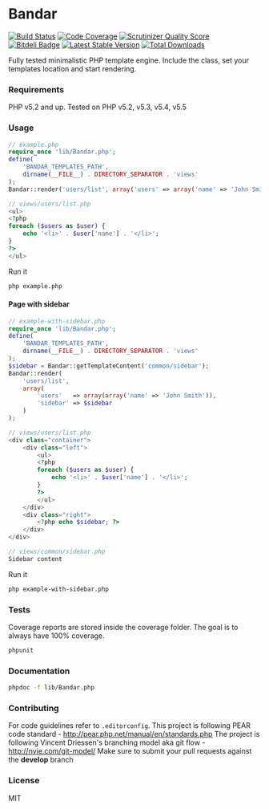 # Bandar

[![Build Status](https://travis-ci.org/yani-/bandar.png?branch=develop)](https://travis-ci.org/yani-/bandar)
[![Code Coverage](https://scrutinizer-ci.com/g/yani-/bandar/badges/coverage.png?s=c40636c2454c21b02833b845177f72708ac66d80)](https://scrutinizer-ci.com/g/yani-/bandar/)
[![Scrutinizer Quality Score](https://scrutinizer-ci.com/g/yani-/bandar/badges/quality-score.png?s=dafa1ca61bb087fd0ed911b8376a01920fe2477f)](https://scrutinizer-ci.com/g/yani-/bandar/)
[![Bitdeli Badge](https://d2weczhvl823v0.cloudfront.net/yani-/bandar/trend.png)](https://bitdeli.com/free "Bitdeli Badge")
[![Latest Stable Version](https://poser.pugx.org/bandar/bandar/v/stable.png)](https://packagist.org/packages/bandar/bandar)
[![Total Downloads](https://poser.pugx.org/bandar/bandar/downloads.png)](https://packagist.org/packages/bandar/bandar)

Fully tested minimalistic PHP template engine. Include the class, set your templates location and start rendering.

### Requirements
PHP v5.2 and up. Tested on PHP v5.2, v5.3, v5.4, v5.5

### Usage
```php
// example.php
require_once 'lib/Bandar.php';
define(
    'BANDAR_TEMPLATES_PATH',
    dirname(__FILE__) . DIRECTORY_SEPARATOR . 'views'
);
Bandar::render('users/list', array('users' => array('name' => 'John Smith')));
```
```php
// views/users/list.php
<ul>
<?php
foreach ($users as $user) {
    echo '<li>' . $user['name'] . '</li>';
}
?>
</ul>
```
Run it
```bash
php example.php
```

#### Page with sidebar
```php
// example-with-sidebar.php
require_once 'lib/Bandar.php';
define(
    'BANDAR_TEMPLATES_PATH',
    dirname(__FILE__) . DIRECTORY_SEPARATOR . 'views'
);
$sidebar = Bandar::getTemplateContent('common/sidebar');
Bandar::render(
    'users/list',
    array(
        'users'   => array(array('name' => 'John Smith')),
        'sidebar' => $sidebar
    )
);
```
```php
// views/users/list.php
<div class="container">
    <div class="left">
        <ul>
        <?php
        foreach ($users as $user) {
            echo '<li>' . $user['name'] . '</li>';
        }
        ?>
        </ul>
    </div>
    <div class="right">
        <?php echo $sidebar; ?>
    </div>
</div>
```
```php
// views/common/sidebar.php
Sidebar content
```
Run it
```bash
php example-with-sidebar.php
```

### Tests
Coverage reports are stored inside the coverage folder. The goal is to always have 100% coverage.
```bash
phpunit
```

### Documentation
```bash
phpdoc -f lib/Bandar.php
```

### Contributing
For code guidelines refer to `.editorconfig`. This project is following PEAR code standard - http://pear.php.net/manual/en/standards.php
The project is following Vincent Driessen's branching model aka git flow - http://nvie.com/git-model/
Make sure to submit your pull requests against the **develop** branch

### License
MIT
